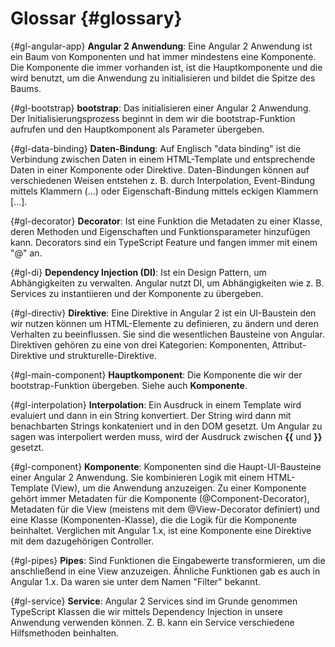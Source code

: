 # Glossar {#glossary}

{#gl-angular-app}
__Angular 2 Anwendung__: Eine Angular 2 Anwendung ist ein Baum von Komponenten und hat immer mindestens eine Komponente. Die Komponente die immer vorhanden ist, ist die Hauptkomponente und die wird benutzt, um die Anwendung zu initialisieren und bildet die Spitze des Baums.

{#gl-bootstrap}
__bootstrap__: Das initialisieren einer Angular 2 Anwendung. Der Initialisierungsprozess beginnt in dem wir die bootstrap-Funktion aufrufen und den Hauptkomponent als Parameter übergeben.

{#gl-data-binding}
__Daten-Bindung__: Auf Englisch "data binding" ist die Verbindung zwischen Daten in einem HTML-Template und entsprechende Daten in einer Komponente oder Direktive. Daten-Bindungen können auf verschiedenen Weisen entstehen z. B. durch Interpolation, Event-Bindung mittels Klammern (...) oder Eigenschaft-Bindung mittels eckigen Klammern [...].

{#gl-decorator}
__Decorator__: Ist eine Funktion die Metadaten zu einer Klasse, deren Methoden und Eigenschaften und Funktionsparameter hinzufügen kann. Decorators sind ein TypeScript Feature und fangen immer mit einem "@" an.

{#gl-di}
__Dependency Injection (DI)__: Ist ein Design Pattern, um Abhängigkeiten zu verwalten. Angular nutzt DI, um Abhängigkeiten wie z. B. Services zu instantiieren und der Komponente zu übergeben.

{#gl-directiv}
__Direktive__: Eine Direktive in Angular 2 ist ein UI-Baustein den wir nutzen können um HTML-Elemente zu definieren, zu ändern und deren Verhalten zu beeinflussen. Sie sind die wesentlichen Bausteine von Angular. Direktiven gehören zu eine von drei Kategorien: Komponenten, Attribut-Direktive und strukturelle-Direktive.

{#gl-main-component}
__Hauptkomponent__: Die Komponente die wir der bootstrap-Funktion übergeben. Siehe auch __Komponente__.

{#gl-interpolation}
__Interpolation__: Ein Ausdruck in einem Template wird evaluiert und dann in ein String konvertiert. Der String wird dann mit benachbarten Strings konkateniert und in den DOM gesetzt. Um Angular zu sagen was interpoliert werden muss, wird der Ausdruck zwischen __{{__ und __}}__ gesetzt.

{#gl-component}
__Komponente__: Komponenten sind die Haupt-UI-Bausteine einer Angular 2 Anwendung. Sie kombinieren Logik mit einem HTML-Template (View), um die Anwendung anzuzeigen. Zu einer Komponente gehört immer Metadaten für die Komponente (@Component-Decorator), Metadaten für die View (meistens mit dem @View-Decorator definiert) und eine Klasse (Komponenten-Klasse), die die Logik für die Komponente beinhaltet. Verglichen mit Angular 1.x, ist eine Komponente eine Direktive mit dem dazugehörigen Controller.

{#gl-pipes}
__Pipes__: Sind Funktionen die Eingabewerte transformieren, um die anschließend in eine View anzuzeigen. Ähnliche Funktionen gab es auch in Angular 1.x. Da waren sie unter dem Namen "Filter" bekannt.

{#gl-service}
__Service__: Angular 2 Services sind im Grunde genommen TypeScript Klassen die wir mittels Dependency Injection in unsere Anwendung verwenden können. Z. B. kann ein Service verschiedene Hilfsmethoden beinhalten.

